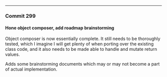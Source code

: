 ---

### Commit 299
#### Hone object composer, add roadmap brainstorming

Object composer is now essentially complete. It still needs to be thoroughly
tested, which I imagine I will get plenty of when porting over the existing
class code, and it also needs to be made able to handle and mutate return
values.

Adds some brainstorming documents which may or may not become a part of actual
implementation.
